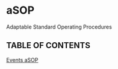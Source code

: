 # aSOP
Adaptable Standard Operating Procedures

## TABLE OF CONTENTS
[Events aSOP](https://github.com/matthewjosef/aSOP/blob/master/event-opportunities-aSOP.md)
